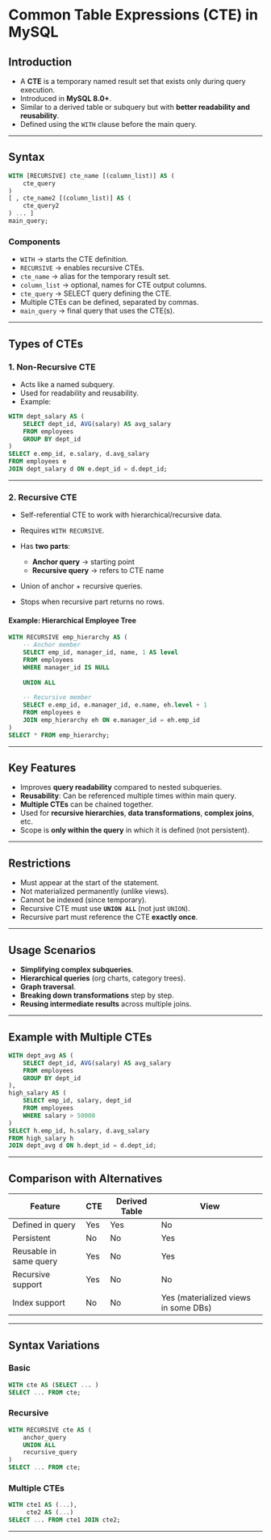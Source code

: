 

# Common Table Expressions (CTE) in MySQL

## Introduction

* A **CTE** is a temporary named result set that exists only during query execution.
* Introduced in **MySQL 8.0+**.
* Similar to a derived table or subquery but with **better readability and reusability**.
* Defined using the `WITH` clause before the main query.

---

## Syntax

```sql
WITH [RECURSIVE] cte_name [(column_list)] AS (
    cte_query
)
[ , cte_name2 [(column_list)] AS (
    cte_query2
) ... ]
main_query;
```

### Components

* `WITH` → starts the CTE definition.
* `RECURSIVE` → enables recursive CTEs.
* `cte_name` → alias for the temporary result set.
* `column_list` → optional, names for CTE output columns.
* `cte_query` → SELECT query defining the CTE.
* Multiple CTEs can be defined, separated by commas.
* `main_query` → final query that uses the CTE(s).

---

## Types of CTEs

### 1. Non-Recursive CTE

* Acts like a named subquery.
* Used for readability and reusability.
* Example:

```sql
WITH dept_salary AS (
    SELECT dept_id, AVG(salary) AS avg_salary
    FROM employees
    GROUP BY dept_id
)
SELECT e.emp_id, e.salary, d.avg_salary
FROM employees e
JOIN dept_salary d ON e.dept_id = d.dept_id;
```

---

### 2. Recursive CTE

* Self-referential CTE to work with hierarchical/recursive data.
* Requires `WITH RECURSIVE`.
* Has **two parts**:

  * **Anchor query** → starting point
  * **Recursive query** → refers to CTE name
* Union of anchor + recursive queries.
* Stops when recursive part returns no rows.

#### Example: Hierarchical Employee Tree

```sql
WITH RECURSIVE emp_hierarchy AS (
    -- Anchor member
    SELECT emp_id, manager_id, name, 1 AS level
    FROM employees
    WHERE manager_id IS NULL
    
    UNION ALL
    
    -- Recursive member
    SELECT e.emp_id, e.manager_id, e.name, eh.level + 1
    FROM employees e
    JOIN emp_hierarchy eh ON e.manager_id = eh.emp_id
)
SELECT * FROM emp_hierarchy;
```

---

## Key Features

* Improves **query readability** compared to nested subqueries.
* **Reusability**: Can be referenced multiple times within main query.
* **Multiple CTEs** can be chained together.
* Used for **recursive hierarchies**, **data transformations**, **complex joins**, etc.
* Scope is **only within the query** in which it is defined (not persistent).

---

## Restrictions

* Must appear at the start of the statement.
* Not materialized permanently (unlike views).
* Cannot be indexed (since temporary).
* Recursive CTE must use **`UNION ALL`** (not just `UNION`).
* Recursive part must reference the CTE **exactly once**.

---

## Usage Scenarios

* **Simplifying complex subqueries**.
* **Hierarchical queries** (org charts, category trees).
* **Graph traversal**.
* **Breaking down transformations** step by step.
* **Reusing intermediate results** across multiple joins.

---

## Example with Multiple CTEs

```sql
WITH dept_avg AS (
    SELECT dept_id, AVG(salary) AS avg_salary
    FROM employees
    GROUP BY dept_id
),
high_salary AS (
    SELECT emp_id, salary, dept_id
    FROM employees
    WHERE salary > 50000
)
SELECT h.emp_id, h.salary, d.avg_salary
FROM high_salary h
JOIN dept_avg d ON h.dept_id = d.dept_id;
```

---

## Comparison with Alternatives

| **Feature**            | **CTE** | **Derived Table** | **View**                             |
| ---------------------- | ------- | ----------------- | ------------------------------------ |
| Defined in query       | Yes     | Yes               | No                                   |
| Persistent             | No      | No                | Yes                                  |
| Reusable in same query | Yes     | No                | Yes                                  |
| Recursive support      | Yes     | No                | No                                   |
| Index support          | No      | No                | Yes (materialized views in some DBs) |

---

## Syntax Variations

### Basic

```sql
WITH cte AS (SELECT ... )
SELECT ... FROM cte;
```

### Recursive

```sql
WITH RECURSIVE cte AS (
    anchor_query
    UNION ALL
    recursive_query
)
SELECT ... FROM cte;
```

### Multiple CTEs

```sql
WITH cte1 AS (...),
     cte2 AS (...)
SELECT ... FROM cte1 JOIN cte2;
```

---
